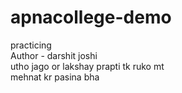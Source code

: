 # apnacollege-demo
practicing
<br>
Author - darshit joshi
<br>
utho jago or lakshay prapti tk ruko mt
<br>
mehnat kr pasina bha
